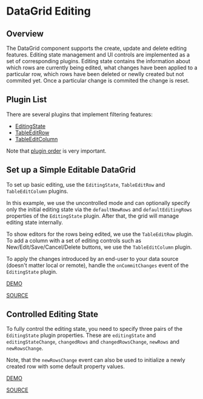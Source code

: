 # DataGrid Editing

## Overview

The DataGrid component supports the create, update and delete editing features. Editing state management and UI controls are implemented as a set of corresponding plugins. Editing state contains the information about which rows are currently being edited, what changes have been applied to a particular row, which rows have been deleted or newlly created but not commited yet. Once a particular change is commited the change is reset.

## Plugin List

There are several plugins that implement filtering features:
- [EditingState](../reference/editing-state.md)
- [TableEditRow](../reference/table-edit-row.md)
- [TableEditColumn](../reference/table-edit-column.md)

Note that [plugin order](../README.md#plugin-order) is very important.

## Set up a Simple Editable DataGrid

To set up basic editing, use the `EditingState`, `TableEditRow` and `TableEditColumn` plugins.

In this example, we use the uncontrolled mode and can optionally specify only the initial editing state via the `defaultNewRows` and `defaultEditingRows` properties of the `EditingState` plugin. After that, the grid will manage editing state internally.

To show editors for the rows being edited, we use the `TableEditRow` plugin. To add a column with a set of editing controls such as New/Edit/Save/Cancel/Delete buttons, we use the `TableEditColumn` plugin.

To apply the changes introduced by an end-user to your data source (doesn't matter local or remote), handle the `onCommitChanges` event of the `EditingState` plugin.

[DEMO](http://devexpress.github.io/devextreme-reactive/react/datagrid/demos/#/editing/edit-row)

[SOURCE](https://github.com/DevExpress/devextreme-reactive/tree/master/packages/dx-react-demos/src/bootstrap3/editing/edit-row.jsx)

## Controlled Editing State

To fully control the editing state, you need to specify three pairs of the `EditingState` plugin properties. These are `editingState` and `editingStateChange`, `changedRows` and `changedRowsChange`, `newRows` and `newRowsChange`.

Note, that the `newRowsChange` event can also be used to initialize a newly created row with some default property values.

[DEMO](http://devexpress.github.io/devextreme-reactive/react/datagrid/demos/#/editing/edit-row-controlled)

[SOURCE](https://github.com/DevExpress/devextreme-reactive/tree/master/packages/dx-react-demos/src/bootstrap3/editing/edit-row-controlled.jsx)


